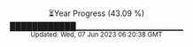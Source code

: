 <p align="center">
⏳Year Progress (43.09 %) <br>
████████████▁▁▁▁▁▁▁▁▁▁▁▁▁▁▁▁▁▁ <br>
<sub>Updated: Wed, 07 Jun 2023 06:20:38 GMT</sub>
</p>

